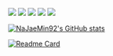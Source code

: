 <!-- ### 🌱🌱🌱 -->

<!--
**NaJaeMin92/NaJaeMin92** is a ✨ _special_ ✨ repository because its `README.md` (this file) appears on your GitHub profile.

Here are some ideas to get you started:

- 🔭 I’m currently working on ...
- 🌱 I’m currently learning ...
- 👯 I’m looking to collaborate on ...
- 🤔 I’m looking for help with ...
- 💬 Ask me about ...
- 📫 How to reach me: ...
- 😄 Pronouns: ...
- ⚡ Fun fact: ...
-->

<img src="https://img.shields.io/badge/Python-3766AB?style=flat-square&logo=Python&logoColor=white"/></a>
<img src="https://img.shields.io/badge/PyTorch-EE4C2C?style=flat-square&logo=PyTorch&logoColor=white"/></a>
<img src="https://img.shields.io/badge/PyTorch Lightning-792EE5?style=flat-square&logo=PyTorch Lightning&logoColor=white"/></a>
<img src="https://img.shields.io/badge/OpenCV-5C3EE8?style=flat-square&logo=OpenCV&logoColor=white"/></a>
<img src="https://img.shields.io/badge/Transfer Learning-7E4DD2?style=flat-square&logo=Aiqfome&logoColor=white"/></a>

[![NaJaeMin92's GitHub stats](https://github-readme-stats.vercel.app/api?username=NaJaeMin92&count_private=true&hide=prs,contribs&show_icons=true&include_all_commits=false&theme=slateorange)](https://github.com/NaJaeMin92)

[![Readme Card](https://github-readme-stats.vercel.app/api/pin/?username=NaJaeMin92&repo=FixBi&&theme=slateorange&langs_count=8&show_owner=True)](https://github.com/NaJaeMin92/FixBi)
